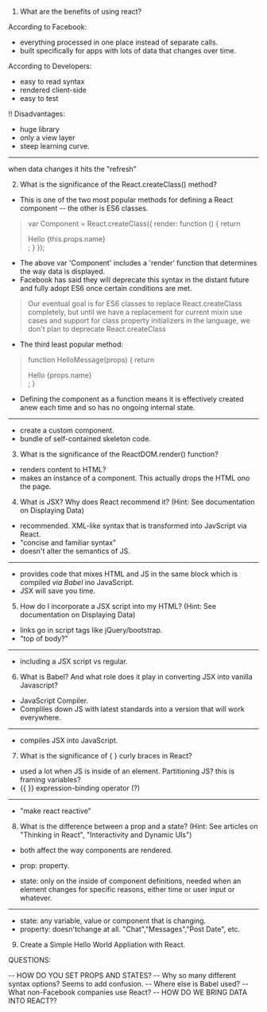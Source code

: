 1. What are the benefits of using react?

According to Facebook:
- everything processed in one place instead of separate calls.
- built specifically for apps with lots of data that changes over time.

According to Developers:
- easy to read syntax
- rendered client-side
- easy to test

!! Disadvantages:
- huge library
- only a view layer
- steep learning curve.

--- 
when data changes it hits the "refresh"

2. What is the significance of the React.createClass() method?

- This is one of the two most popular methods for defining a React component -- the other is ES6 classes.


>	var Component = React.createClass({
	  render: function () {
	    return <div>Hello {this.props.name}</div>;
	  }
	});



- The above var 'Component' includes a 'render' function that determines the way data is displayed.
- Facebook has said they will deprecate this syntax in the distant future and fully adopt ES6 once certain conditions are met.

> Our eventual goal is for ES6 classes to replace React.createClass completely, but until we have a replacement for current mixin use cases and support for class property initializers in the language, we don't plan to deprecate React.createClass

- The third least popular method: 

> 	function HelloMessage(props) {
	  return <div>Hello {props.name}</div>;
	}

- Defining the component as a function means it is effectively created anew each time and so has no ongoing internal state.

---------

- create a custom component.
- bundle of self-contained skeleton code.


3. What is the significance of the ReactDOM.render() function?

- renders content to HTML?
- makes an instance of a component. This actually drops the HTML ono the page.


4. What is JSX? Why does React recommend it? (Hint: See documentation on Displaying Data)

-	recommended. XML-like syntax that is transformed into JavScript via React.
- 	"concise and familiar syntax"
- 	doesn't alter the semantics of JS.

---------

-	provides code that mixes HTML and JS in the same block which is compiled *via Babel* ino JavaScript.
- JSX will save you time.


5. How do I incorporate a JSX script into my HTML? (Hint: See documentation on Displaying Data)

- 	links go in script tags like jQuery/bootstrap.
- 	"top of body?"

--------

- including a JSX script vs regular.
<script type='text/babel'></script>

6. What is Babel? And what role does it play in converting JSX into vanilla Javascript? 

- JavaScript Compiler.
- Compliles down JS with latest standards into a version that will work everywhere.

--------

- 	compiles JSX into JavaScript.

7. What is the significance of { } curly braces in React?

- used a lot when JS is inside of an element. Partitioning JS? this is framing variables?
- {{ }} expression-binding operator (?)

--------

- "make react reactive"

8. What is the difference between a prop and a state? (Hint: See articles on "Thinking in React", "Interactivity and Dynamic UIs")

- 	both affect the way components are rendered.

-	prop: property.

-	state: only on the inside of component definitions, needed when an element changes for specific reasons, either time or user input or whatever.

--------

-	state: any variable, value or component that is changing.
-	property: doesn'tchange at all. "Chat","Messages","Post Date", etc.

9. Create a Simple Hello World Appliation with React.








 

 QUESTIONS:

-- HOW DO YOU SET PROPS AND STATES?
-- Why so many different syntax options? Seems to add confusion.
-- Where else is Babel used?
-- What non-Facebook companies use React?
-- HOW DO WE BRING DATA INTO REACT??
